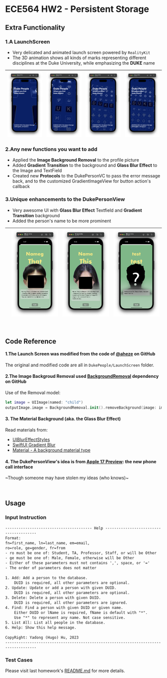 #  ECE564 HW2 - Persistent Storage

## Extra Functionality

### 1.A LaunchScreen
- Very delicated and animated launch screen powered by ```RealityKit```
- The 3D animation shows all kinds of marks representing different disciplines at the Duke University, while emphasizing the **DUKE** name

|![](Assets/hw2_launchscreen1.png)|![](Assets/hw2_launchscreen2.png)|![](Assets/hw2_launchscreen3.png)|![](Assets/hw2_launchscreen4.png)|
|---|---|---|---|

### 2.Any new functions you want to add
- Applied the **Image Background Removal** to the profile picture
- Added **Gradient Transition** to the background and **Glass Blur Effect** to the Image and TextField
- Created new **Protocols** to the DukePersonVC to pass the error message back, and to the customized GradientImageView for button action's callback

### 3.Unique enhancements to the DukePersonView
- Very awesome UI with **Glass Blur Effect** Textfield and **Gradient Transition** background
- Added the person's name to be more prominent


|[](Assets/hw2_person1.png)|![](Assets/hw2_person2.png)|![](Assets/hw2_person4.png)|![](Assets/hw2_person3.png)|
|---|---|---|---|

<br />

## Code Reference

#### 1.The Launch Screen was modified from the code of [@aheze](https://github.com/aheze/RealityKitLaunchScreen) on GitHub
The original and modified code are all in ```DukePeople/LaunchScreen``` folder.

#### 2.The Image Backgroud Removal used [BackgroundRemoval](https://github.com/Ezaldeen99/BackgroundRemoval) dependency on GitHub
Use of the Removal model:
```swift
let image = UIImage(named: "child")
outputImage.image = BackgroundRemoval.init().removeBackground(image: image!)
```

#### 3. The Material Background (aka. the Glass Blur Effect)
Read materials from:
- [UIBlurEffectStyles](https://ikyle.me/blog/2022/uiblureffectstyle)
- [SwiftUI Gradient Blur](https://github.com/unitedadityaa/SwiftUIGradientBlur)
- [Material - A background material type](https://developer.apple.com/documentation/swiftui/material)

#### 4. The DukePersonView's idea is from [Apple 17 Preview](https://www.apple.com/ios/ios-17-preview/): the new phone call interface
~Though someone may have stolen my ideas (who knows)~


<br />

## Usage

### Input Instruction

```text
--------------------------------------- Help ---------------------------------------
Format:
fn=first_name, ln=last_name, em=email,
ro=role, ge=gender, fr=from
- ro must be one of: Student, TA, Professor, Staff, or will be Other
- ge must be one of: Male, Female, otherwise will be Other
- Either of these parameters must not contains ',', space, or '='
- The order of parameters does not matter

1. Add: Add a person to the database.
    DUID is required, all other parameters are optional.
2. Update: Update or add a person with given DUID.
    DUID is required, all other parameters are optional.
3. Delete: Delete a person with given DUID.
    DUID is required, all other parameters are ignored.
4. Find: Find a person with given DUID or given name.
    Either DUID or lName is required, fName is default with "*".
    Use "*" to represent any name. Not case sensitive.
5. List All: List all people in the database.
6. Help: Show this help message.

CopyRight: Yadong (Hugo) Hu, 2023
------------------------------------------------------------------------------------
```

### Test Cases

Please visit last homework's [README.md](https://gitlab.oit.duke.edu/yh342/ece564hw1/-/blob/main/README.md) for more details.

